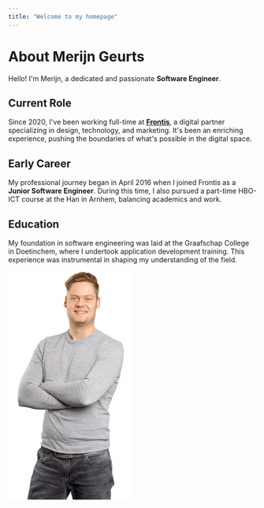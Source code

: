 ```yaml
---
title: "Welcome to my homepage"
---
```


# About Merijn Geurts

Hello! I'm Merijn, a dedicated and passionate **Software Engineer**.

## Current Role

Since 2020, I've been working full-time at **[Frontis](https://frontis.nl)**, a digital partner specializing in design, technology, and marketing. It's been an enriching experience, pushing the boundaries of what's possible in the digital space.

## Early Career

My professional journey began in April 2016 when I joined Frontis as a **Junior Software Engineer**. During this time, I also pursued a part-time HBO-ICT course at the Han in Arnhem, balancing academics and work.

## Education

My foundation in software engineering was laid at the Graafschap College in Doetinchem, where I undertook application development training. This experience was instrumental in shaping my understanding of the field.

![Merijn Geuts](cover.webp)